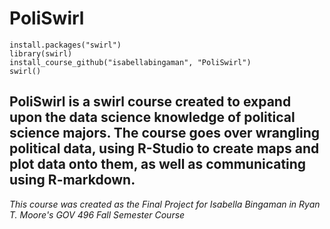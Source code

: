 # PoliSwirl

`install.packages("swirl")`  
`library(swirl)`  
`install_course_github("isabellabingaman", "PoliSwirl")`  
`swirl()`

## PoliSwirl is a swirl course created to expand upon the data science knowledge of political science majors. The course goes over wrangling political data, using R-Studio to create maps and plot data onto them, as well as communicating using R-markdown. 

*This course was created as the Final Project for Isabella Bingaman in Ryan T. Moore's GOV 496 Fall Semester Course*